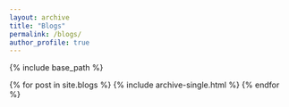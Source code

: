 ```yaml
---
layout: archive
title: "Blogs"
permalink: /blogs/
author_profile: true
---
```


{% include base_path %}

{% for post in site.blogs  %}
  {% include archive-single.html %}
{% endfor %}